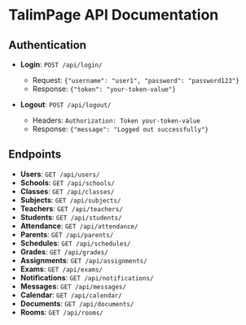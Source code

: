 # TalimPage API Documentation

## Authentication
- **Login**: `POST /api/login/`
  - Request: `{"username": "user1", "password": "password123"}`
  - Response: `{"token": "your-token-value"}`

- **Logout**: `POST /api/logout/`
  - Headers: `Authorization: Token your-token-value`
  - Response: `{"message": "Logged out successfully"}`

## Endpoints
- **Users**: `GET /api/users/`
- **Schools**: `GET /api/schools/`
- **Classes**: `GET /api/classes/`
- **Subjects**: `GET /api/subjects/`
- **Teachers**: `GET /api/teachers/`
- **Students**: `GET /api/students/`
- **Attendance**: `GET /api/attendance/`
- **Parents**: `GET /api/parents/`
- **Schedules**: `GET /api/schedules/`
- **Grades**: `GET /api/grades/`
- **Assignments**: `GET /api/assignments/`
- **Exams**: `GET /api/exams/`
- **Notifications**: `GET /api/notifications/`
- **Messages**: `GET /api/messages/`
- **Calendar**: `GET /api/calendar/`
- **Documents**: `GET /api/documents/`
- **Rooms**: `GET /api/rooms/`
